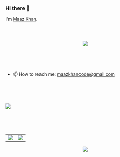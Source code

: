 ### Hi there 👋


I'm [Maaz Khan](https://github.com/maazkhan101).

</br>
</br>


<p align="center">
  <a href="https://github.com/DenverCoder1/readme-typing-svg"><img src="https://readme-typing-svg.herokuapp.com?lines=Computer+Science+Student;Tech%20Enthusiast;Bibliophile;Always%20learning%20new%20things;Evolving;Perfecting&center=true&width=500&height=50"></a>
</p>


</br>
</br>
</br>


- 📫 How to reach me: maazkhancode@gmail.com

</br>
</br>
</br>



![](https://leetcard.jacoblin.cool/Maaz_mk?theme=light,unicorn)


</br>
</br>
</br>


<table>
<tr>
<td>
<img src="https://github-readme-stats.vercel.app/api?username=maazkhan101&include_all_commits=true&count_private=true&show_icons=true&line_height=20&theme=tokyonight"/>
<td><img src="https://github-readme-stats.vercel.app/api/top-langs?username=maazkhan101&show_icons=true&locale=en&layout=compact&theme=tokyonight" />
</td>
</tr>
</table>
<p align="center">
<img align="center" src="https://github-readme-streak-stats.herokuapp.com/?user=maazkhan101&theme=tokyonight" />
</p>



